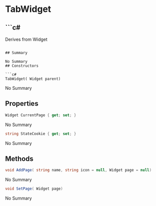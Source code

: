 # TabWidget

## ```c#
Derives from Widget
```

## Summary

No Summary
## Constructors

```c#
TabWidget( Widget parent) 
```
No Summary
## Properties

```c#
Widget CurrentPage { get; set; } 
```
No Summary
```c#
string StateCookie { get; set; } 
```
No Summary
## Methods

```c#
void AddPage( string name, string icon = null, Widget page = null) 
```
No Summary
```c#
void SetPage( Widget page) 
```
No Summary
